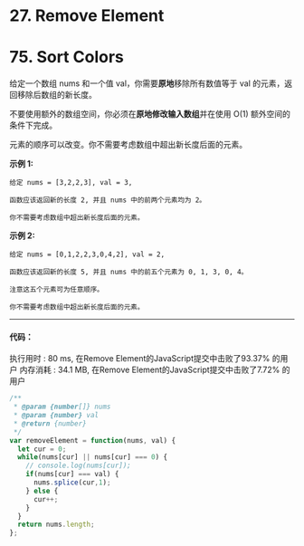# 27. Remove Element

# 75. Sort Colors

给定一个数组 nums 和一个值 val，你需要**原地**移除所有数值等于 val 的元素，返回移除后数组的新长度。

不要使用额外的数组空间，你必须在**原地修改输入数组**并在使用 O(1) 额外空间的条件下完成。

元素的顺序可以改变。你不需要考虑数组中超出新长度后面的元素。



**示例 1:**
```
给定 nums = [3,2,2,3], val = 3,

函数应该返回新的长度 2, 并且 nums 中的前两个元素均为 2。

你不需要考虑数组中超出新长度后面的元素。
```


**示例 2:**
```
给定 nums = [0,1,2,2,3,0,4,2], val = 2,

函数应该返回新的长度 5, 并且 nums 中的前五个元素为 0, 1, 3, 0, 4。

注意这五个元素可为任意顺序。

你不需要考虑数组中超出新长度后面的元素。
```

---

#### 代码：

执行用时 : 80 ms, 在Remove Element的JavaScript提交中击败了93.37% 的用户
内存消耗 : 34.1 MB, 在Remove Element的JavaScript提交中击败了7.72% 的用户

```js
/**
 * @param {number[]} nums
 * @param {number} val
 * @return {number}
 */
var removeElement = function(nums, val) {
  let cur = 0;
  while(nums[cur] || nums[cur] === 0) {
    // console.log(nums[cur]);
    if(nums[cur] === val) {
      nums.splice(cur,1);
    } else {
      cur++;
    }
  }
  return nums.length;
};
```